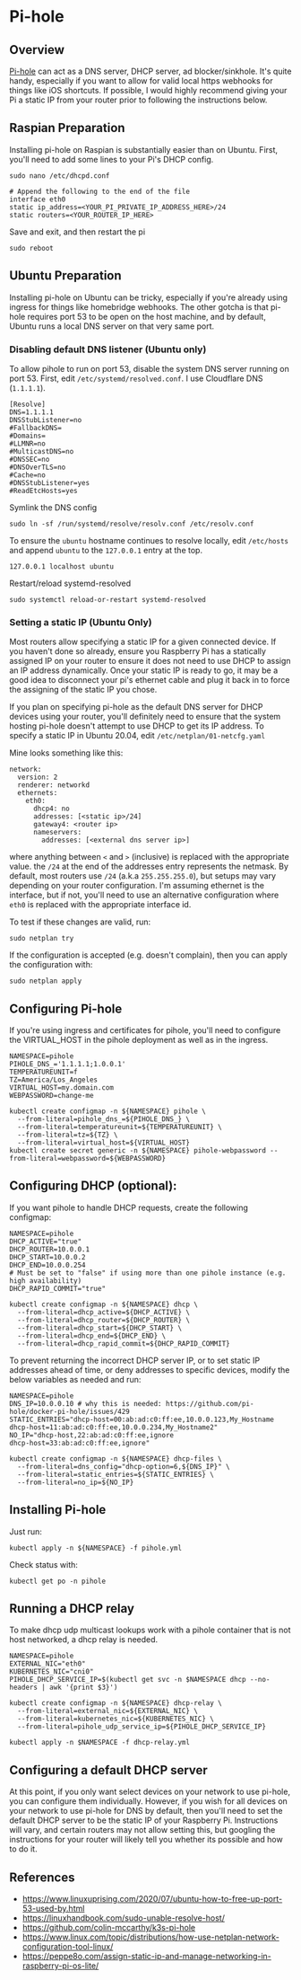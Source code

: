 # Pi-hole

## Overview

[Pi-hole](https://github.com/pi-hole/pi-hole) can act as a DNS server, DHCP server, ad blocker/sinkhole. It's quite handy, especially if you want to allow for valid local https webhooks for things like iOS shortcuts. If possible, I would highly recommend giving your Pi a static IP from your router prior to following the instructions below.

## Raspian Preparation

Installing pi-hole on Raspian is substantially easier than on Ubuntu. First, you'll need to add some lines to your Pi's DHCP config.
```
sudo nano /etc/dhcpd.conf
```
```
# Append the following to the end of the file
interface eth0
static ip_address=<YOUR_PI_PRIVATE_IP_ADDRESS_HERE>/24
static routers=<YOUR_ROUTER_IP_HERE>
```
Save and exit, and then restart the pi
```
sudo reboot
```
## Ubuntu Preparation

Installing pi-hole on Ubuntu can be tricky, especially if you're already using ingress for things like homebridge webhooks. The other gotcha is that pi-hole requires port 53 to be open on the host machine, and by default, Ubuntu runs a local DNS server on that very same port.

### Disabling default DNS listener (Ubuntu only)

To allow pihole to run on port 53, disable the system DNS server running on port 53. First, edit `/etc/systemd/resolved.conf`. I use Cloudflare DNS (`1.1.1.1`).
```
[Resolve]
DNS=1.1.1.1
DNSStubListener=no
#FallbackDNS=
#Domains=
#LLMNR=no
#MulticastDNS=no
#DNSSEC=no
#DNSOverTLS=no
#Cache=no
#DNSStubListener=yes
#ReadEtcHosts=yes
```

Symlink the DNS config
```
sudo ln -sf /run/systemd/resolve/resolv.conf /etc/resolv.conf
```

To ensure the `ubuntu` hostname continues to resolve locally, edit `/etc/hosts` and append `ubuntu` to the `127.0.0.1` entry at the top.
```
127.0.0.1 localhost ubuntu
```

Restart/reload systemd-resolved
```
sudo systemctl reload-or-restart systemd-resolved
```

### Setting a static IP (Ubuntu Only)

Most routers allow specifying a static IP for a given connected device. If you haven't done so already, ensure you Raspberry Pi has a statically assigned IP on your router to ensure it does not need to use DHCP to assign an IP address dynamically. Once your static IP is ready to go, it may be a good idea to disconnect your pi's ethernet cable and plug it back in to force the assigning of the static IP you chose.

If you plan on specifying pi-hole as the default DNS server for DHCP devices using your router, you'll definitely need to ensure that the system hosting pi-hole doesn't attempt to use DHCP to get its IP address. To specify a static IP in Ubuntu 20.04, edit `/etc/netplan/01-netcfg.yaml`

Mine looks something like this:
```
network:
  version: 2
  renderer: networkd
  ethernets:
    eth0:
      dhcp4: no
      addresses: [<static ip>/24]
      gateway4: <router ip>
      nameservers:
        addresses: [<external dns server ip>]
```

where anything between `<` and `>` (inclusive) is replaced with the appropriate value. the `/24` at the end of the addresses entry represents the netmask. By default, most routers use `/24` (a.k.a `255.255.255.0`), but setups may vary depending on your router configuration. I'm assuming ethernet is the interface, but if not, you'll need to use an alternative configuration where `eth0` is replaced with the appropriate interface id.

To test if these changes are valid, run:
```
sudo netplan try
```

If the configuration is accepted (e.g. doesn't complain), then you can apply the configuration with:
```
sudo netplan apply
```

## Configuring Pi-hole

If you're using ingress and certificates for pihole, you'll need to configure the VIRTUAL_HOST in the pihole deployment as well as in the ingress.
```
NAMESPACE=pihole
PIHOLE_DNS_='1.1.1.1;1.0.0.1'
TEMPERATUREUNIT=f
TZ=America/Los_Angeles
VIRTUAL_HOST=my.domain.com
WEBPASSWORD=change-me

kubectl create configmap -n ${NAMESPACE} pihole \
  --from-literal=pihole_dns_=${PIHOLE_DNS_} \
  --from-literal=temperatureunit=${TEMPERATUREUNIT} \
  --from-literal=tz=${TZ} \
  --from-literal=virtual_host=${VIRTUAL_HOST}
kubectl create secret generic -n ${NAMESPACE} pihole-webpassword --from-literal=webpassword=${WEBPASSWORD}
```
## Configuring DHCP (optional):

If you want pihole to handle DHCP requests, create the following configmap:
```
NAMESPACE=pihole
DHCP_ACTIVE="true"
DHCP_ROUTER=10.0.0.1
DHCP_START=10.0.0.2
DHCP_END=10.0.0.254
# Must be set to "false" if using more than one pihole instance (e.g. high availability)
DHCP_RAPID_COMMIT="true"

kubectl create configmap -n ${NAMESPACE} dhcp \
  --from-literal=dhcp_active=${DHCP_ACTIVE} \
  --from-literal=dhcp_router=${DHCP_ROUTER} \
  --from-literal=dhcp_start=${DHCP_START} \
  --from-literal=dhcp_end=${DHCP_END} \
  --from-literal=dhcp_rapid_commit=${DHCP_RAPID_COMMIT}
```

To prevent returning the incorrect DHCP server IP, or to set static IP addresses ahead of time, or deny addresses to specific devices, modify the below variables as needed and run:
```
NAMESPACE=pihole
DNS_IP=10.0.0.10 # why this is needed: https://github.com/pi-hole/docker-pi-hole/issues/429
STATIC_ENTRIES="dhcp-host=00:ab:ad:c0:ff:ee,10.0.0.123,My_Hostname
dhcp-host=11:ab:ad:c0:ff:ee,10.0.0.234,My_Hostname2"
NO_IP="dhcp-host,22:ab:ad:c0:ff:ee,ignore
dhcp-host=33:ab:ad:c0:ff:ee,ignore"

kubectl create configmap -n ${NAMESPACE} dhcp-files \
  --from-literal=dns_config="dhcp-option=6,${DNS_IP}" \
  --from-literal=static_entries=${STATIC_ENTRIES} \
  --from-literal=no_ip=${NO_IP}
```

## Installing Pi-hole
Just run:
```
kubectl apply -n ${NAMESPACE} -f pihole.yml
```
Check status with:
```
kubectl get po -n pihole
```

## Running a DHCP relay

To make dhcp udp multicast lookups work with a pihole container that is not host networked, a dhcp relay is needed.
```
NAMESPACE=pihole
EXTERNAL_NIC="eth0"
KUBERNETES_NIC="cni0"
PIHOLE_DHCP_SERVICE_IP=$(kubectl get svc -n $NAMESPACE dhcp --no-headers | awk '{print $3}')

kubectl create configmap -n ${NAMESPACE} dhcp-relay \
  --from-literal=external_nic=${EXTERNAL_NIC} \
  --from-literal=kubernetes_nic=${KUBERNETES_NIC} \
  --from-literal=pihole_udp_service_ip=${PIHOLE_DHCP_SERVICE_IP}

kubectl apply -n $NAMESPACE -f dhcp-relay.yml
```

## Configuring a default DHCP server

At this point, if you only want select devices on your network to use pi-hole, you can configure them individually. However, if you wish for all devices on your network to use pi-hole for DNS by default, then you'll need to set the default DHCP server to be the static IP of your Raspberry Pi. Instructions will vary, and certain routers may not allow setting this, but googling the instructions for your router will likely tell you whether its possible and how to do it.

## References
* https://www.linuxuprising.com/2020/07/ubuntu-how-to-free-up-port-53-used-by.html
* https://linuxhandbook.com/sudo-unable-resolve-host/
* https://github.com/colin-mccarthy/k3s-pi-hole
* https://www.linux.com/topic/distributions/how-use-netplan-network-configuration-tool-linux/
* https://peppe8o.com/assign-static-ip-and-manage-networking-in-raspberry-pi-os-lite/
